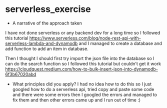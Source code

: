 # serverless_exercise

- A narrative of the approach taken

I have not done serverless or any backend dev for a long time so I followed this tutorial https://www.serverless.com/blog/node-rest-api-with-serverless-lambda-and-dynamodb and I managed to create a database and add function to add an item in database.

Then I thought I should first try import the json file into the database so I can do the search function so I followed this tutorial but couldn’t get it work https://cloudquest.medium.com/how-to-bulk-insert-json-into-dynamodb-6f3b67020abd

- What principles did you apply?
  I had no idea how to do this so I just googled how to do a serverless api, tried copy and paste some code and there were some errors then I googled the errors and managed to fix them and then other errors came up and I run out of time :)
